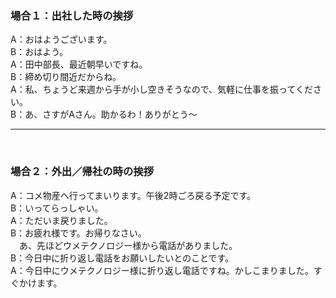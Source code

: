 <h3>場合１：出社した時の挨拶</h3>

A：おはようございます。<br>
B：おはよう。<br>
A：田中部長、最近朝早いですね。<br>
B：締め切り間近だからね。<br>
A：私、ちょうど来週から手が小し空きそうなので、気軽に仕事を振ってください。<br>
B：あ、さすがAさん。助かるわ！ありがとう〜<br>

---

<br>

<h3>場合２：外出／帰社の時の挨拶</h3>

A：コメ物産へ行ってまいります。午後2時ごろ戻る予定です。<br>
B：いってらっしゃい。<br>
A：ただいま戻りました。<br>
B：お疲れ様です。お帰りなさい。<br>
　あ、先ほどウメテクノロジー様から電話がありました。<br>
B：今日中に折り返し電話をお願いしたいとのことです。<br>
A：今日中にウメテクノロジー様に折り返し電話ですね。かしこまりました。すぐかけます。<br>

